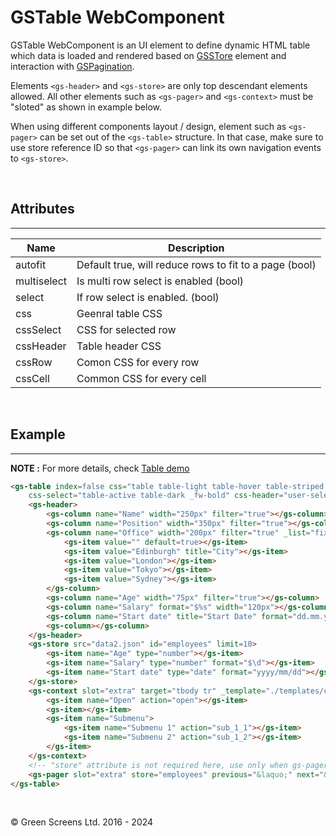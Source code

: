 # GSTable WebComponent

GSTable WebComponent is  an UI element to define dynamic HTML table which data is loaded and rendered based on [GSSTore](GSStore.md) element and interaction with [GSPagination](GSPagination.md). 

Elements ```<gs-header>``` and ```<gs-store>``` are only top descendant elements allowed. 
All other elements such as ```<gs-pager>``` and ```<gs-context>``` must be "sloted" as shown in example below.

When using different components layout / design, element such as ```<gs-pager>``` can be set out of the ```<gs-table>``` structure. In that case, make sure to use store reference ID so that ```<gs-pager>``` can link its own navigation events to ```<gs-store>```.

<br>

## Attributes
---

| Name               | Description                                              |
|--------------------|----------------------------------------------------------|
| autofit            | Default true, will reduce rows to fit to a page (bool)   |
| multiselect        | Is multi row select is enabled (bool)                    |
| select             | If row select is enabled. (bool)                         |
| css                | Geenral table CSS                                        | 
| cssSelect          | CSS for selected row                                     | 
| cssHeader          | Table header CSS                                         | 
| cssRow             | Comon CSS for every row                                  | 
| cssCell            | Common CSS for every cell                                | 

<br>

## Example
---
 
**NOTE :** 
For more details, check [Table demo](../../demos/table/)

```html
<gs-table index=false css="table table-light table-hover table-striped user-select-none m-0"
    css-select="table-active table-dark _fw-bold" css-header="user-select-none table-light">
    <gs-header>
        <gs-column name="Name" width="250px" filter="true"></gs-column>
        <gs-column name="Position" width="350px" filter="true"></gs-column>
        <gs-column name="Office" width="200px" filter="true" _list="fixed">
            <gs-item value="" default=true></gs-item>
            <gs-item value="Edinburgh" title="City"></gs-item>
            <gs-item value="London"></gs-item>
            <gs-item value="Tokyo"></gs-item>
            <gs-item value="Sydney"></gs-item>
        </gs-column>
        <gs-column name="Age" width="75px" filter="true"></gs-column>
        <gs-column name="Salary" format="$%s" width="120px"></gs-column>
        <gs-column name="Start date" title="Start Date" format="dd.mm.yyyy" width="130px"></gs-column>
        <gs-column></gs-column>
    </gs-header>
    <gs-store src="data2.json" id="employees" limit=10>
        <gs-item name="Age" type="number"></gs-item>
        <gs-item name="Salary" type="number" format="$\d"></gs-item>
        <gs-item name="Start date" type="date" format="yyyy/mm/dd"></gs-item>
    </gs-store>
    <gs-context slot="extra" target="tbody tr" _template="./templates/context.tpl">
        <gs-item name="Open" action="open"></gs-item>
        <gs-item></gs-item>
        <gs-item name="Submenu">
            <gs-item name="Submenu 1" action="sub_1_1"></gs-item>
            <gs-item name="Submenu 2" action="sub_1_2"></gs-item>
        </gs-item>
    </gs-context>
    <!-- "store" attribute is not required here, use only when gs-pager is placed out of gs-table  -->
    <gs-pager slot="extra" store="employees" previous="&laquo;" next="&raquo;" firstlast="false"></gs-pager>
</gs-table>
```

<br>

&copy; Green Screens Ltd. 2016 - 2024
